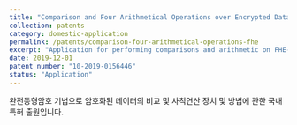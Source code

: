 ```yaml
---
title: "Comparison and Four Arithmetical Operations over Encrypted Data via Fully Homomorphic Encryption"
collection: patents
category: domestic-application
permalink: /patents/comparison-four-arithmetical-operations-fhe
excerpt: "Application for performing comparisons and arithmetic on FHE-encrypted data."
date: 2019-12-01
patent_number: "10-2019-0156446"
status: "Application"
---
```


완전동형암호 기법으로 암호화된 데이터의 비교 및 사칙연산 장치 및 방법에 관한 국내 특허 출원입니다.
